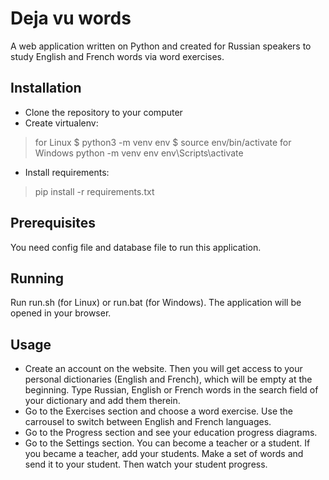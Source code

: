 # Deja vu words

A web application written on Python and created for Russian speakers to study English and French words via word exercises.

## Installation

* Clone the repository to your computer
* Create virtualenv:
> for Linux
    $ python3 -m venv env
    $ source env/bin/activate
> for Windows
    python -m venv env
    env\Scripts\activate
* Install requirements:
> pip install -r requirements.txt

## Prerequisites

You need config file and database file to run this application.

## Running

Run run.sh (for Linux) or run.bat (for Windows). The application will be opened in your browser.

## Usage

* Create an account on the website. Then you will get access to your personal dictionaries (English and French), which will be empty at the beginning. Type Russian, English or French words in the search field of your dictionary and add them therein.
* Go to the Exercises section and choose a word exercise. Use the carrousel to switch between English and French languages.
* Go to the Progress section and see your education progress diagrams.
* Go to the Settings section. You can become a teacher or a student. If you became a teacher, add your students. Make a set of words and send it to your student. Then watch your student progress.

